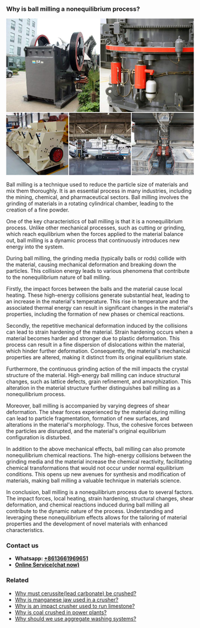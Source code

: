 <h3>Why is ball milling a nonequilibrium process?</h3><img src='1701671427.jpg' alt=''><p>Ball milling is a technique used to reduce the particle size of materials and mix them thoroughly. It is an essential process in many industries, including the mining, chemical, and pharmaceutical sectors. Ball milling involves the grinding of materials in a rotating cylindrical chamber, leading to the creation of a fine powder.</p><p>One of the key characteristics of ball milling is that it is a nonequilibrium process. Unlike other mechanical processes, such as cutting or grinding, which reach equilibrium when the forces applied to the material balance out, ball milling is a dynamic process that continuously introduces new energy into the system.</p><p>During ball milling, the grinding media (typically balls or rods) collide with the material, causing mechanical deformation and breaking down the particles. This collision energy leads to various phenomena that contribute to the nonequilibrium nature of ball milling.</p><p>Firstly, the impact forces between the balls and the material cause local heating. These high-energy collisions generate substantial heat, leading to an increase in the material's temperature. This rise in temperature and the associated thermal energy can result in significant changes in the material's properties, including the formation of new phases or chemical reactions.</p><p>Secondly, the repetitive mechanical deformation induced by the collisions can lead to strain hardening of the material. Strain hardening occurs when a material becomes harder and stronger due to plastic deformation. This process can result in a fine dispersion of dislocations within the material, which hinder further deformation. Consequently, the material's mechanical properties are altered, making it distinct from its original equilibrium state.</p><p>Furthermore, the continuous grinding action of the mill impacts the crystal structure of the material. High-energy ball milling can induce structural changes, such as lattice defects, grain refinement, and amorphization. This alteration in the material structure further distinguishes ball milling as a nonequilibrium process.</p><p>Moreover, ball milling is accompanied by varying degrees of shear deformation. The shear forces experienced by the material during milling can lead to particle fragmentation, formation of new surfaces, and alterations in the material's morphology. Thus, the cohesive forces between the particles are disrupted, and the material's original equilibrium configuration is disturbed.</p><p>In addition to the above mechanical effects, ball milling can also promote nonequilibrium chemical reactions. The high-energy collisions between the grinding media and the material increase the chemical reactivity, facilitating chemical transformations that would not occur under normal equilibrium conditions. This opens up new avenues for synthesis and modification of materials, making ball milling a valuable technique in materials science.</p><p>In conclusion, ball milling is a nonequilibrium process due to several factors. The impact forces, local heating, strain hardening, structural changes, shear deformation, and chemical reactions induced during ball milling all contribute to the dynamic nature of the process. Understanding and leveraging these nonequilibrium effects allows for the tailoring of material properties and the development of novel materials with enhanced characteristics.</p><h3>Contact us</h3><ul><li><strong>Whatsapp:&nbsp;<a href="https://wa.me/8613661969651">+8613661969651</a></strong></li><li><a href="https://swt.shibang-china.com/?git&amp;zhl"><strong>Online Service(chat now)</strong></a></li></ul><h3>Related</h3><ul><li><a href='Why%20must%20cerussite%28lead%20carbonate%29%20be%20crushed%3F.md'>Why must cerussite(lead carbonate) be crushed?</a></li><li><a href='Why%20is%20manganese%20jaw%20used%20in%20a%20crusher%3F.md'>Why is manganese jaw used in a crusher?</a></li><li><a href='Why%20is%20an%20impact%20crusher%20used%20to%20run%20limestone%3F.md'>Why is an impact crusher used to run limestone?</a></li><li><a href='Why%20is%20coal%20crushed%20in%20power%20plants%3F.md'>Why is coal crushed in power plants?</a></li><li><a href='Why%20should%20we%20use%20aggregate%20washing%20systems%3F.md'>Why should we use aggregate washing systems?</a></li></ul>